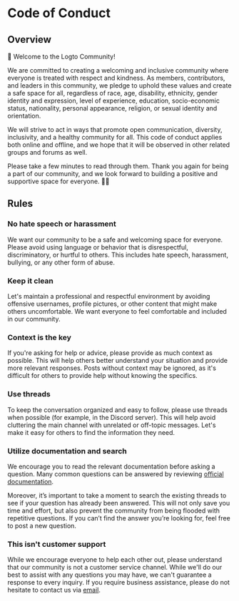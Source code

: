 # Code of Conduct

## Overview

💝 Welcome to the Logto Community!

We are committed to creating a welcoming and inclusive community where everyone is treated with respect and kindness. As members, contributors, and leaders in this community, we pledge to uphold these values and create a safe space for all, regardless of race, age, disability, ethnicity, gender identity and expression, level of experience, education, socio-economic status, nationality, personal appearance, religion, or sexual identity and orientation.

We will strive to act in ways that promote open communication, diversity, inclusivity, and a healthy community for all. This code of conduct applies both online and offline, and we hope that it will be observed in other related groups and forums as well.

Please take a few minutes to read through them. Thank you again for being a part of our community, and we look forward to building a positive and supportive space for everyone. 🙏🏼

## Rules

### No hate speech or harassment

We want our community to be a safe and welcoming space for everyone. Please avoid using language or behavior that is disrespectful, discriminatory, or hurtful to others. This includes hate speech, harassment, bullying, or any other form of abuse.

### Keep it clean

Let's maintain a professional and respectful environment by avoiding offensive usernames, profile pictures, or other content that might make others uncomfortable. We want everyone to feel comfortable and included in our community.

### Context is the key

If you're asking for help or advice, please provide as much context as possible. This will help others better understand your situation and provide more relevant responses. Posts without context may be ignored, as it's difficult for others to provide help without knowing the specifics.

### Use threads

To keep the conversation organized and easy to follow, please use threads when possible (for example, in the Discord server). This will help avoid cluttering the main channel with unrelated or off-topic messages. Let's make it easy for others to find the information they need.

### Utilize documentation and search

We encourage you to read the relevant documentation before asking a question. Many common questions can be answered by reviewing [official documentation](https://docs.logto.io/).

Moreover, it’s important to take a moment to search the existing threads to see if your question has already been answered. This will not only save you time and effort, but also prevent the community from being flooded with repetitive questions. If you can’t find the answer you’re looking for, feel free to post a new question. 

### This isn't customer support

While we encourage everyone to help each other out, please understand that our community is not a customer service channel. While we'll do our best to assist with any questions you may have, we can't guarantee a response to every inquiry. If you require business assistance, please do not hesitate to contact us via [email](contact@logto.io).
